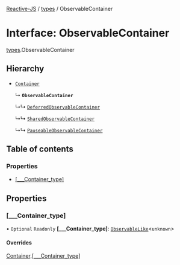 [Reactive-JS](../README.md) / [types](../modules/types.md) / ObservableContainer

# Interface: ObservableContainer

[types](../modules/types.md).ObservableContainer

## Hierarchy

- [`Container`](types.Container.md)

  ↳ **`ObservableContainer`**

  ↳↳ [`DeferredObservableContainer`](types.DeferredObservableContainer-1.md)

  ↳↳ [`SharedObservableContainer`](types.SharedObservableContainer-1.md)

  ↳↳ [`PauseableObservableContainer`](types.PauseableObservableContainer.md)

## Table of contents

### Properties

- [[\_\_\_Container\_type]](types.ObservableContainer-1.md#[___container_type])

## Properties

### [\_\_\_Container\_type]

• `Optional` `Readonly` **[\_\_\_Container\_type]**: [`ObservableLike`](types.ObservableLike.md)<`unknown`\>

#### Overrides

[Container](types.Container.md).[[___Container_type]](types.Container.md#[___container_type])

